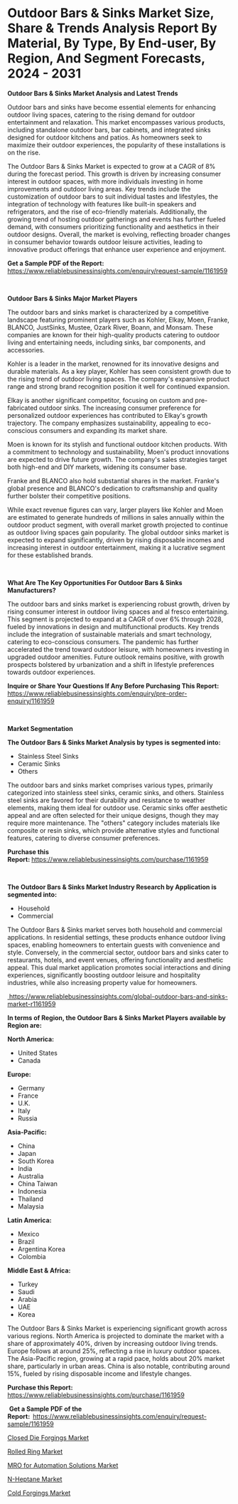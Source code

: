 <p><h1>Outdoor Bars & Sinks Market Size, Share & Trends Analysis Report By Material, By Type, By End-user, By Region, And Segment Forecasts, 2024 - 2031</h1></p><p><strong>Outdoor Bars & Sinks Market Analysis and Latest Trends</strong></p>
<p><p>Outdoor bars and sinks have become essential elements for enhancing outdoor living spaces, catering to the rising demand for outdoor entertainment and relaxation. This market encompasses various products, including standalone outdoor bars, bar cabinets, and integrated sinks designed for outdoor kitchens and patios. As homeowners seek to maximize their outdoor experiences, the popularity of these installations is on the rise.</p><p>The Outdoor Bars & Sinks Market is expected to grow at a CAGR of 8% during the forecast period. This growth is driven by increasing consumer interest in outdoor spaces, with more individuals investing in home improvements and outdoor living areas. Key trends include the customization of outdoor bars to suit individual tastes and lifestyles, the integration of technology with features like built-in speakers and refrigerators, and the rise of eco-friendly materials. Additionally, the growing trend of hosting outdoor gatherings and events has further fueled demand, with consumers prioritizing functionality and aesthetics in their outdoor designs. Overall, the market is evolving, reflecting broader changes in consumer behavior towards outdoor leisure activities, leading to innovative product offerings that enhance user experience and enjoyment.</p></p>
<p><strong>Get a Sample PDF of the Report:&nbsp;</strong> <a href="https://www.reliablebusinessinsights.com/enquiry/request-sample/1161959?utm_campaign=1091&utm_medium=2&utm_source=Github&utm_content=ia&utm_term=10122024&utm_id=outdoor-bars-sinks">https://www.reliablebusinessinsights.com/enquiry/request-sample/1161959</a></p>
<p>&nbsp;</p>
<p><strong>Outdoor Bars & Sinks Major Market Players</strong></p>
<p><p>The outdoor bars and sinks market is characterized by a competitive landscape featuring prominent players such as Kohler, Elkay, Moen, Franke, BLANCO, JustSinks, Mustee, Ozark River, Boann, and Monsam. These companies are known for their high-quality products catering to outdoor living and entertaining needs, including sinks, bar components, and accessories.</p><p>Kohler is a leader in the market, renowned for its innovative designs and durable materials. As a key player, Kohler has seen consistent growth due to the rising trend of outdoor living spaces. The company's expansive product range and strong brand recognition position it well for continued expansion.</p><p>Elkay is another significant competitor, focusing on custom and pre-fabricated outdoor sinks. The increasing consumer preference for personalized outdoor experiences has contributed to Elkay's growth trajectory. The company emphasizes sustainability, appealing to eco-conscious consumers and expanding its market share.</p><p>Moen is known for its stylish and functional outdoor kitchen products. With a commitment to technology and sustainability, Moen's product innovations are expected to drive future growth. The company's sales strategies target both high-end and DIY markets, widening its consumer base.</p><p>Franke and BLANCO also hold substantial shares in the market. Franke's global presence and BLANCO's dedication to craftsmanship and quality further bolster their competitive positions.</p><p>While exact revenue figures can vary, larger players like Kohler and Moen are estimated to generate hundreds of millions in sales annually within the outdoor product segment, with overall market growth projected to continue as outdoor living spaces gain popularity. The global outdoor sinks market is expected to expand significantly, driven by rising disposable incomes and increasing interest in outdoor entertainment, making it a lucrative segment for these established brands.</p></p>
<p>&nbsp;</p>
<p><strong>What Are The Key Opportunities For Outdoor Bars & Sinks Manufacturers?</strong></p>
<p><p>The outdoor bars and sinks market is experiencing robust growth, driven by rising consumer interest in outdoor living spaces and al fresco entertaining. This segment is projected to expand at a CAGR of over 6% through 2028, fueled by innovations in design and multifunctional products. Key trends include the integration of sustainable materials and smart technology, catering to eco-conscious consumers. The pandemic has further accelerated the trend toward outdoor leisure, with homeowners investing in upgraded outdoor amenities. Future outlook remains positive, with growth prospects bolstered by urbanization and a shift in lifestyle preferences towards outdoor experiences.</p></p>
<p><strong>Inquire or Share Your Questions If Any Before Purchasing This Report:</strong> <a href="https://www.reliablebusinessinsights.com/enquiry/pre-order-enquiry/1161959?utm_campaign=1091&utm_medium=2&utm_source=Github&utm_content=ia&utm_term=10122024&utm_id=outdoor-bars-sinks">https://www.reliablebusinessinsights.com/enquiry/pre-order-enquiry/1161959</a></p>
<p>&nbsp;</p>
<p><strong>Market Segmentation</strong></p>
<p><strong>The Outdoor Bars & Sinks Market Analysis by types is segmented into:</strong></p>
<p><ul><li>Stainless Steel Sinks</li><li>Ceramic Sinks</li><li>Others</li></ul></p>
<p><p>The outdoor bars and sinks market comprises various types, primarily categorized into stainless steel sinks, ceramic sinks, and others. Stainless steel sinks are favored for their durability and resistance to weather elements, making them ideal for outdoor use. Ceramic sinks offer aesthetic appeal and are often selected for their unique designs, though they may require more maintenance. The "others" category includes materials like composite or resin sinks, which provide alternative styles and functional features, catering to diverse consumer preferences.</p></p>
<p><strong>Purchase this Report:&nbsp;</strong><a href="https://www.reliablebusinessinsights.com/purchase/1161959?utm_campaign=1091&utm_medium=2&utm_source=Github&utm_content=ia&utm_term=10122024&utm_id=outdoor-bars-sinks">https://www.reliablebusinessinsights.com/purchase/1161959</a></p>
<p>&nbsp;</p>
<p><strong>The Outdoor Bars & Sinks Market Industry Research by Application is segmented into:</strong></p>
<p><ul><li>Household</li><li>Commercial</li></ul></p>
<p><p>The Outdoor Bars & Sinks market serves both household and commercial applications. In residential settings, these products enhance outdoor living spaces, enabling homeowners to entertain guests with convenience and style. Conversely, in the commercial sector, outdoor bars and sinks cater to restaurants, hotels, and event venues, offering functionality and aesthetic appeal. This dual market application promotes social interactions and dining experiences, significantly boosting outdoor leisure and hospitality industries, while also increasing property value for homeowners.</p></p>
<p><a href="https://www.reliablebusinessinsights.com/global-outdoor-bars-and-sinks-market-r1161959?utm_campaign=1091&utm_medium=2&utm_source=Github&utm_content=ia&utm_term=10122024&utm_id=outdoor-bars-sinks">&nbsp;https://www.reliablebusinessinsights.com/global-outdoor-bars-and-sinks-market-r1161959</a></p>
<p><strong>In terms of Region, the Outdoor Bars & Sinks Market Players available by Region are:</strong></p>
<p>
    <p> <strong> North America: </strong>
        <ul>
            <li>United States</li>
            <li>Canada</li>
        </ul>
        </p> 
    <p> <strong> Europe: </strong>
        <ul>
            <li>Germany</li>
            <li>France</li>
            <li>U.K.</li>
            <li>Italy</li>
            <li>Russia</li>
        </ul>
        </p> 
    <p> <strong> Asia-Pacific: </strong>
        <ul>
            <li>China</li>
            <li>Japan</li>
            <li>South Korea</li>
            <li>India</li>
            <li>Australia</li>
            <li>China Taiwan</li>
            <li>Indonesia</li>
            <li>Thailand</li>
            <li>Malaysia</li>
        </ul>
        </p> 
    <p> <strong> Latin America: </strong>
        <ul>
            <li>Mexico</li>
            <li>Brazil</li>
            <li>Argentina Korea</li>
            <li>Colombia</li>
        </ul>
        </p> 
    <p> <strong> Middle East & Africa: </strong>
        <ul>
            <li>Turkey</li>
            <li>Saudi</li>
            <li>Arabia</li>
            <li>UAE</li>
            <li>Korea</li>
        </ul>
    </p>
    </p>
<p><p>The Outdoor Bars & Sinks Market is experiencing significant growth across various regions. North America is projected to dominate the market with a share of approximately 40%, driven by increasing outdoor living trends. Europe follows at around 25%, reflecting a rise in luxury outdoor spaces. The Asia-Pacific region, growing at a rapid pace, holds about 20% market share, particularly in urban areas. China is also notable, contributing around 15%, fueled by rising disposable income and lifestyle changes.</p></p>
<p><strong>Purchase this Report: </strong><a href="https://www.reliablebusinessinsights.com/purchase/1161959?utm_campaign=1091&utm_medium=2&utm_source=Github&utm_content=ia&utm_term=10122024&utm_id=outdoor-bars-sinks">https://www.reliablebusinessinsights.com/purchase/1161959</a></p>
<p>&nbsp;<strong>Get a Sample PDF of the Report:&nbsp;&nbsp;</strong><a href="https://www.reliablebusinessinsights.com/enquiry/request-sample/1161959?utm_campaign=1091&utm_medium=2&utm_source=Github&utm_content=ia&utm_term=10122024&utm_id=outdoor-bars-sinks">https://www.reliablebusinessinsights.com/enquiry/request-sample/1161959</a></p>
<p><strong></strong></p>
<p><p><a href="https://www.linkedin.com/pulse/closed-die-forgings-market-trends-share-analysis-size-growing-8y3mf?utm_campaign=1091&utm_medium=2&utm_source=Github&utm_content=ia&utm_term=10122024&utm_id=outdoor-bars-sinks">Closed Die Forgings Market</a></p><p><a href="https://www.linkedin.com/pulse/strategic-roadmap-global-rolled-ring-market-insights-opportunities-rvzrf?utm_campaign=1091&utm_medium=2&utm_source=Github&utm_content=ia&utm_term=10122024&utm_id=outdoor-bars-sinks">Rolled Ring Market</a></p><p><a href="https://github.com/GenaGaines34/Market-Research-Report-List-1/blob/main/mro-for-automation-solutions-market.md?utm_campaign=1091&utm_medium=2&utm_source=Github&utm_content=ia&utm_term=10122024&utm_id=outdoor-bars-sinks">MRO for Automation Solutions Market</a></p><p><a href="https://github.com/seanmcma708/Market-Research-Report-List-1/blob/main/n-heptane-market.md?utm_campaign=1091&utm_medium=2&utm_source=Github&utm_content=ia&utm_term=10122024&utm_id=outdoor-bars-sinks">N-Heptane Market</a></p><p><a href="https://www.linkedin.com/pulse/comprehensive-analysis-cold-forgings-market-size-projected-vmhdf?utm_campaign=1091&utm_medium=2&utm_source=Github&utm_content=ia&utm_term=10122024&utm_id=outdoor-bars-sinks">Cold Forgings Market</a></p></p>